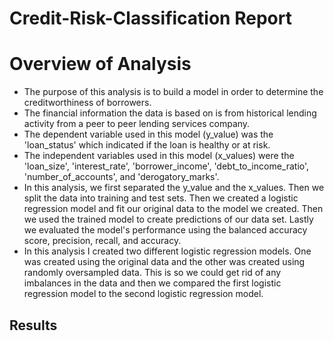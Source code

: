 # Credit-Risk-Classification Report

# Overview of Analysis

  - The purpose of this analysis is to build a model in order to determine the creditworthiness of borrowers.
  - The financial information the data is based on is from historical lending activity from a peer to peer lending services company.
  - The dependent variable used in this model (y_value) was the 'loan_status' which indicated if the loan is healthy or at risk.
  - The independent variables used in this model (x_values) were the 'loan_size', 'interest_rate', 'borrower_income', 'debt_to_income_ratio', 'number_of_accounts', and 'derogatory_marks'.
  - In this analysis, we first separated the y_value and the x_values. Then we split the data into training and test sets. Then we created a logistic regression model and fit our original data to the model we created. Then we used the trained model to create predictions of our data set. Lastly we evaluated the model's performance using the balanced accuracy score, precision, recall, and accuracy.
  - In this analysis I created two different logistic regression models. One was created using the original data and the other was created using randomly oversampled data. This is so we could get rid of any imbalances in the data and then we compared the first logistic regression model to the second logistic regression model.

## Results
